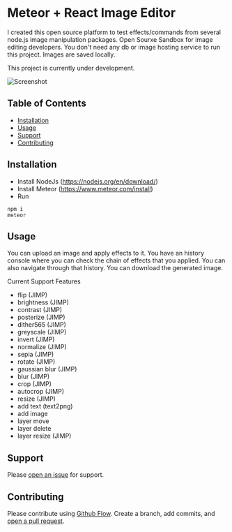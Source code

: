# Meteor + React Image Editor

I created this open source platform to test effects/commands from several node.js image manipulation packages. Open Sourxe Sandbox for image editing developers.
You don't need any db or image hosting service to run this project. Images are saved locally.

This project is currently under development.

![Screenshot](https://i.imgur.com/M3MBYAl.png)


## Table of Contents

- [Installation](#installation)
- [Usage](#usage)
- [Support](#support)
- [Contributing](#contributing)

## Installation

- Install NodeJs (https://nodejs.org/en/download/)
- Install Meteor (https://www.meteor.com/install)
- Run
```
npm i
meteor
```

## Usage

You can upload an image and apply effects to it.
You have an history console where you can check the chain of effects that you applied. You can also navigate through that history.
You can download the generated image.

Current Support Features
- flip (JIMP)
- brightness (JIMP)
- contrast (JIMP)
- posterize (JIMP)
- dither565 (JIMP)
- greyscale (JIMP)
- invert (JIMP)
- normalize (JIMP)
- sepia (JIMP)
- rotate  (JIMP)
- gaussian blur (JIMP)
- blur (JIMP)
- crop (JIMP)
- autocrop (JIMP)
- resize (JIMP)
- add text (text2png)
- add image
- layer move
- layer delete
- layer resize (JIMP)

## Support

Please [open an issue](https://github.com/MMrj9/meteor-react-image-editor/issues/new) for support.

## Contributing

Please contribute using [Github Flow](https://guides.github.com/introduction/flow/). Create a branch, add commits, and [open a pull request](https://github.com/MMrj9/meteor-react-image-editor/compare/).
